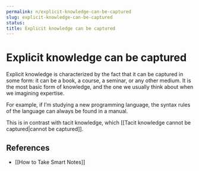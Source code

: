 ```yaml
---
permalink: n/explicit-knowledge-can-be-captured
slug: explicit-knowledge-can-be-captured
status: 
title: Explicit knowledge can be captured
---
```

# Explicit knowledge can be captured

Explicit knowledge is characterized by the fact that it can be captured in some form: it can be a book, a course, a seminar, or any other medium. It is the most basic form of knowledge, and the one we usually think about when we imagining expertise.

For example, if I’m studying a new programming language, the syntax rules of the language can always be found in a manual.

This is in contrast with tacit knowledge, which [[Tacit knowledge cannot be captured|cannot be captured]].

## References

- [[How to Take Smart Notes]]
